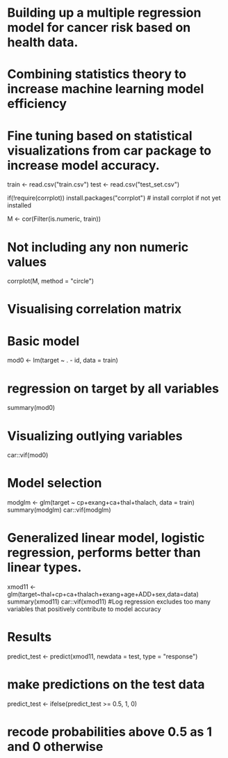 # Building up a  multiple regression model for cancer risk based on health data.
# Combining statistics theory to increase machine learning model efficiency
# Fine tuning based on statistical visualizations from car package to increase model accuracy.

train <- read.csv("train.csv")
test <- read.csv("test_set.csv")

if(!require(corrplot)) install.packages("corrplot") # install corrplot if not yet installed

M <- cor(Filter(is.numeric, train))
# Not including any non numeric values
corrplot(M, method = "circle")
# Visualising correlation matrix

# Basic model
mod0 <- lm(target ~ . - id, data = train)
# regression on target by all variables
summary(mod0)
# Visualizing outlying variables
car::vif(mod0)

# Model selection

modglm <- glm(target ~ cp+exang+ca+thal+thalach, data = train)
summary(modglm)
car::vif(modglm)
# Generalized linear model, logistic regression, performs better than linear types.

xmod11 <- glm(target~thal+cp+ca+thalach+exang+age+ADD+sex,data=data)
summary(xmod11)
car::vif(xmod11)
#Log regression excludes too many variables that positively contribute to model accuracy

# Results
predict_test <- predict(xmod11, newdata = test, type = "response")

# make predictions on the test data
predict_test <- ifelse(predict_test >= 0.5, 1, 0)

# recode probabilities above 0.5 as 1 and 0 otherwise
